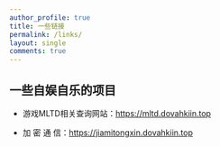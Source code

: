 ```yaml
---
author_profile: true
title: 一些链接
permalink: /links/
layout: single
comments: true
---
```


## 一些自娱自乐的项目

- 游戏MLTD相关查询网站：<a href="https://mltd.dovahkiin.top" rel="noopener" target="_blank" >https://mltd.dovahkiin.top</a>

- 加 密 通 信：<a href="https://jiamitongxin.dovahkiin.top" rel="noopener" target="_blank" >https://jiamitongxin.dovahkiin.top</a>
